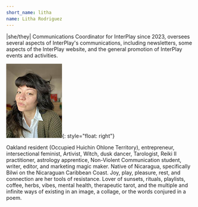 ```yaml
---
short_name: litha
name: Litha Rodriguez
---
```


|she/they| Communications Coordinator for InterPlay since 2023, oversees several
aspects of InterPlay's communications, including newsletters, some aspects of
the InterPlay website, and the general promotion of InterPlay events and
activities.

<!--more-->

![Litha Rodriguez](/assets/images/KRodriguez.jpg "Litha Rodriguez"){: style="float: right"}

Oakland resident (Occupied Huichin Ohlone Territory), entrepreneur,
intersectional feminist, Artivist, Witch, dusk dancer, Tarologist, Reiki II
practitioner, astrology apprentice, Non-Violent Communication student, writer,
editor, and marketing magic maker. Native of Nicaragua, specifically Bilwi on
the Nicaraguan Caribbean Coast. Joy, play, pleasure, rest, and connection are her
tools of resistance. Lover of sunsets, rituals, playlists, coffee, herbs, vibes,
mental health, therapeutic tarot, and the multiple and infinite ways of existing
in an image, a collage, or the words conjured in a poem.
